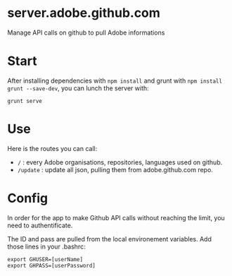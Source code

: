 server.adobe.github.com
=======================

Manage API calls on github to pull Adobe informations

# Start

After installing dependencies with `npm install` and grunt with `npm install grunt --save-dev`, you can lunch the server with:

```
grunt serve
```

# Use

Here is the routes you can call:

- `/` : every Adobe organisations, repositories, languages used on github.
- `/update` : update all json, pulling them from adobe.github.com repo.

# Config

In order for the app to make Github API calls without reaching the limit, you need to authentificate.

The ID and pass are pulled from the local environement variables. Add those lines in your .bashrc:

```
export GHUSER=[userName]
export GHPASS=[userPassword]
```